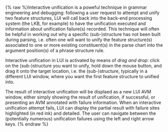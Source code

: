 {% raw %}Interactive unification is a poweful technique in grammar engineering
and debugging: following a user request to attempt and unify two feature
structures, LUI will call back into the back-end processing system (the
LKB, for example) to have the unification executed and information about
unification failure(s) recorded. This technique will often be helpful in
working out why a specific (sub-)structure has not been built during
parsing, i.e. often one will want to unify the feature structure(s)
associated to one or more existing constituent(s) in the parse chart
into the argument position(s) of a phrase structure rule.

Interactive unification in LUI is activated by means of *drag and drop*:
click on the (sub-)structure you want to unify, hold down the mouse
button, and drag it onto the target location, i.e. the (sub-)structure,
typically in a different LUI window, where you want the first feature
structure to unified into.

The result of interactive unification will be displaed as a new LUI AVM
window, either simply showing the result of unification, if successful,
or presenting an AVM annotated with failure information. When an
interactive unification attempt fails, LUI can display the partial
result with failure sites highlighted (in red ink) and detailed. The
user can navigate between the (potentially numerous) unification
failures using the left and right arrow keys.
<update date omitted for speed>{% endraw %}